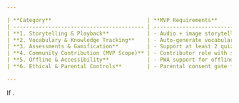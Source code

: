 ```yaml
---

| **Category**                              | **MVP Requirements**                                                                                                                                                                                                                                 | **User Stories**                                                                                                                                                                                                                                                                                                                                                                                                                                                                                                                                                                                                     |
| ----------------------------------------- | ---------------------------------------------------------------------------------------------------------------------------------------------------------------------------------------------------------------------------------------------------- | -------------------------------------------------------------------------------------------------------------------------------------------------------------------------------------------------------------------------------------------------------------------------------------------------------------------------------------------------------------------------------------------------------------------------------------------------------------------------------------------------------------------------------------------------------------------------------------------------------------------- |
| **1. Storytelling & Playback**            | - Audio + image storytelling (picture book format)<br>- Basic player controls (play, pause, replay)<br>- Download stories for offline use<br>- Word-by-word highlighting synced with narration<br>- Filtering by language, difficulty, and age group | 1. As a child, I want to listen to a story with both audio and pictures, so that I can enjoy and understand it better.<br>2. As a child, I want to play, pause, and replay the story, so that I can control my listening.<br>3. As a child, I want to download a story for offline use, so that I can enjoy it without internet.<br>4. As a child, I want to see the text highlighted word-by-word while listening, so that I can follow along and improve reading skills.<br>5. As a parent/teacher, I want to filter stories by language, difficulty, and age group, so that I can find the most suitable content. |
| **2. Vocabulary & Knowledge Tracking**    | - Auto-generate vocabulary list per story<br>- Child-friendly definitions and audio pronunciation<br>- Track learned words for each child<br>- Parent/teacher progress view for vocabulary                                                           | 6. As a child, I want to see a list of new words from a story with meanings, so that I can learn and remember them.<br>7. As a child, I want to hear the pronunciation of each new word, so that I can learn how to say them correctly.<br>8. As a parent/teacher, I want to view my child’s learned words, so that I can monitor vocabulary growth.                                                                                                                                                                                                                                                                 |
| **3. Assessments & Gamification**         | - Support at least 2 quiz types (e.g., match word ↔ picture, multiple choice)<br>- Award stars/badges for quiz completion<br>- Simple adaptive difficulty based on past performance                                                                  | 9. As a child, I want to take a short quiz after a story, so that I can test how much I understood.<br>10. As a child, I want to earn stars or badges for completing quizzes, so that learning feels fun and rewarding.<br>11. As a child, I want quiz difficulty to adjust based on my past performance, so that challenges match my skill level.                                                                                                                                                                                                                                                                   |
| **4. Community Contribution (MVP Scope)** | - Contributor role with story upload (text, images, language, difficulty)<br>- Simple moderation workflow (approve/reject)<br>- Basic contributor dashboard with submissions list                                                                    | 12. As a contributor, I want to upload a story with basic details (text, images, language), so that it can be published for children.<br>13. As a moderator, I want to approve or reject submitted stories, so that the content remains safe and appropriate.                                                                                                                                                                                                                                                                                                                                                        |
| **5. Offline & Accessibility**            | - PWA support for offline reading/listening<br>- IndexedDB caching for downloaded stories<br>- Adjustable text size<br>- Basic screen reader support                                                                                                 | 14. As a child in a low-connectivity area, I want the app to work offline, so that I can still use it without internet.<br>15. As a child, I want an easy-to-read font and adjustable text size, so that I can read comfortably.<br>16. As a child with visual impairments, I want the app to work with a screen reader, so that I can access the stories.                                                                                                                                                                                                                                                           |
| **6. Ethical & Parental Controls**        | - Parental consent gate for public content sharing<br>- Parent dashboard to track reading progress, quizzes, and badges                                                                                                                              | 17. As a parent, I want to give consent before my child’s progress or achievements are shown publicly, so that I can protect their privacy.<br>18. As a parent, I want to view my child’s reading progress and quiz scores, so that I can track their learning journey.                                                                                                                                                                                                                                                                                                                                              |

---
```


If .
